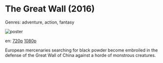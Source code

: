 # The Great Wall (2016)

Genres: adventure, action, fantasy

![poster](http://image.tmdb.org/t/p/w500/p70dq1YxabemdZDm5K6Q8G10wSn.jpg)

en:
  [720p](magnet:?xt=urn:btih:9C7D939A66FC73B6F41BE72A4BC4A07469562EFF&tr=udp://glotorrents.pw:6969/announce&tr=udp://tracker.opentrackr.org:1337/announce&tr=udp://torrent.gresille.org:80/announce&tr=udp://tracker.openbittorrent.com:80&tr=udp://tracker.coppersurfer.tk:6969&tr=udp://tracker.leechers-paradise.org:6969&tr=udp://p4p.arenabg.ch:1337&tr=udp://tracker.internetwarriors.net:1337)
  [1080p](magnet:?xt=urn:btih:2B13F0B560496A63B46CB35707EDFA96A7B687D1&tr=udp://glotorrents.pw:6969/announce&tr=udp://tracker.opentrackr.org:1337/announce&tr=udp://torrent.gresille.org:80/announce&tr=udp://tracker.openbittorrent.com:80&tr=udp://tracker.coppersurfer.tk:6969&tr=udp://tracker.leechers-paradise.org:6969&tr=udp://p4p.arenabg.ch:1337&tr=udp://tracker.internetwarriors.net:1337)
  


European mercenaries searching for black powder become embroiled in the defense of the Great Wall of China against a horde of monstrous creatures.